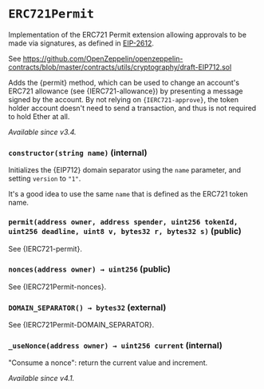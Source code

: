 # `ERC721Permit`

Implementation of the ERC721 Permit extension allowing approvals to be made
via signatures, as defined in [EIP-2612](https://eips.ethereum.org/EIPS/eip-2612).

See https://github.com/OpenZeppelin/openzeppelin-contracts/blob/master/contracts/utils/cryptography/draft-EIP712.sol

Adds the {permit} method, which can be used to change an account's ERC721 allowance (see {IERC721-allowance}) by
presenting a message signed by the account. By not relying on `{IERC721-approve}`, the token holder account doesn't
need to send a transaction, and thus is not required to hold Ether at all.

_Available since v3.4._

### `constructor(string name)` (internal)

Initializes the {EIP712} domain separator using the `name` parameter, and setting `version` to `"1"`.

It's a good idea to use the same `name` that is defined as the ERC721 token name.

### `permit(address owner, address spender, uint256 tokenId, uint256 deadline, uint8 v, bytes32 r, bytes32 s)` (public)

See {IERC721-permit}.

### `nonces(address owner) → uint256` (public)

See {IERC721Permit-nonces}.

### `DOMAIN_SEPARATOR() → bytes32` (external)

See {IERC721Permit-DOMAIN_SEPARATOR}.

### `_useNonce(address owner) → uint256 current` (internal)

"Consume a nonce": return the current value and increment.

_Available since v4.1._
